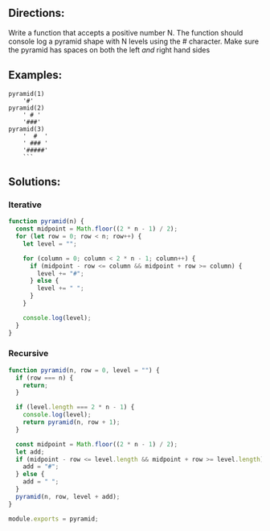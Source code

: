 ## Directions:

Write a function that accepts a positive number N. The function should console log a pyramid shape with N levels using the # character. Make sure the pyramid has spaces on both the left _and_ right hand sides

## Examples:

````
pyramid(1)
    '#'
pyramid(2)
    ' # '
    '###'
pyramid(3)
    '  #  '
    ' ### '
    '#####'
    ```
````

## Solutions:

### Iterative

```js
function pyramid(n) {
  const midpoint = Math.floor((2 * n - 1) / 2);
  for (let row = 0; row < n; row++) {
    let level = "";

    for (column = 0; column < 2 * n - 1; column++) {
      if (midpoint - row <= column && midpoint + row >= column) {
        level += "#";
      } else {
        level += " ";
      }
    }

    console.log(level);
  }
}
```

### Recursive

```js
function pyramid(n, row = 0, level = "") {
  if (row === n) {
    return;
  }

  if (level.length === 2 * n - 1) {
    console.log(level);
    return pyramid(n, row + 1);
  }

  const midpoint = Math.floor((2 * n - 1) / 2);
  let add;
  if (midpoint - row <= level.length && midpoint + row >= level.length) {
    add = "#";
  } else {
    add = " ";
  }
  pyramid(n, row, level + add);
}

module.exports = pyramid;
```
